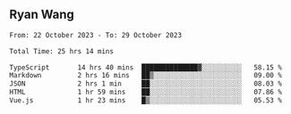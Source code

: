 ## Ryan Wang

<!--START_SECTION:waka-->

```txt
From: 22 October 2023 - To: 29 October 2023

Total Time: 25 hrs 14 mins

TypeScript       14 hrs 40 mins  ██████████████▓░░░░░░░░░░   58.15 %
Markdown         2 hrs 16 mins   ██▒░░░░░░░░░░░░░░░░░░░░░░   09.00 %
JSON             2 hrs 1 min     ██░░░░░░░░░░░░░░░░░░░░░░░   08.03 %
HTML             1 hr 59 mins    ██░░░░░░░░░░░░░░░░░░░░░░░   07.86 %
Vue.js           1 hr 23 mins    █▒░░░░░░░░░░░░░░░░░░░░░░░   05.53 %
```

<!--END_SECTION:waka-->
